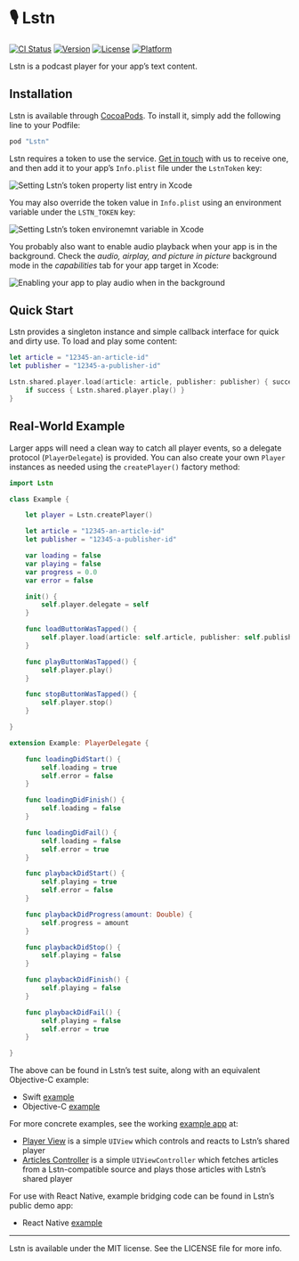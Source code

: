# 🎙 Lstn

[![CI Status](http://img.shields.io/travis/lstn-ltd/lstn-sdk-ios.svg)](https://travis-ci.org/lstn-ltd/lstn-sdk-ios)
[![Version](https://img.shields.io/cocoapods/v/Lstn.svg)](http://cocoapods.org/pods/Lstn)
[![License](https://img.shields.io/cocoapods/l/Lstn.svg)](http://cocoapods.org/pods/Lstn)
[![Platform](https://img.shields.io/cocoapods/p/Lstn.svg)](http://cocoapods.org/pods/Lstn)

Lstn is a podcast player for your app’s text content.

## Installation

Lstn is available through [CocoaPods](http://cocoapods.org). To install it, simply add the following line to your Podfile:

```ruby
pod "Lstn"
```

Lstn requires a token to use the service. [Get in touch](mailto:hello@lstn.ltd) with us to receive one, and then add it to your app’s `Info.plist` file under the `LstnToken` key:

![Setting Lstn’s token property list entry in Xcode](https://s12.postimg.org/67om5j7wd/lstn_info_variables_xcode.png)

You may also override the token value in `Info.plist` using an environment variable under the `LSTN_TOKEN` key:

![Setting Lstn’s token environemnt variable in Xcode](https://s12.postimg.org/w0r3beg6l/lstn_environment_variables_xcode.png)

You probably also want to enable audio playback when your app is in the background. Check the _audio, airplay, and picture in picture_ background mode in the _capabilities_ tab for your app target in Xcode:

![Enabling your app to play audio when in the background](https://s11.postimg.org/waf9ljgmb/lstn_background_modes_xcode.png)

## Quick Start

Lstn provides a singleton instance and simple callback interface for quick and dirty use. To load and play some content:

```swift
let article = "12345-an-article-id"
let publisher = "12345-a-publisher-id"

Lstn.shared.player.load(article: article, publisher: publisher) { success in
    if success { Lstn.shared.player.play() }
}
```

## Real-World Example

Larger apps will need a clean way to catch all player events, so a delegate protocol (`PlayerDelegate`) is provided. You can also create your own `Player` instances as needed using the `createPlayer()` factory method:

```swift
import Lstn

class Example {

    let player = Lstn.createPlayer()

    let article = "12345-an-article-id"
    let publisher = "12345-a-publisher-id"

    var loading = false
    var playing = false
    var progress = 0.0
    var error = false

    init() {
        self.player.delegate = self
    }

    func loadButtonWasTapped() {
        self.player.load(article: self.article, publisher: self.publisher)
    }

    func playButtonWasTapped() {
        self.player.play()
    }

    func stopButtonWasTapped() {
        self.player.stop()
    }

}

extension Example: PlayerDelegate {

    func loadingDidStart() {
        self.loading = true
        self.error = false
    }

    func loadingDidFinish() {
        self.loading = false
    }

    func loadingDidFail() {
        self.loading = false
        self.error = true
    }

    func playbackDidStart() {
        self.playing = true
        self.error = false
    }

    func playbackDidProgress(amount: Double) {
        self.progress = amount
    }

    func playbackDidStop() {
        self.playing = false
    }

    func playbackDidFinish() {
        self.playing = false
    }

    func playbackDidFail() {
        self.playing = false
        self.error = true
    }

}
```

The above can be found in Lstn’s test suite, along with an equivalent Objective-C example:

- Swift [example](https://github.com/lstn-ltd/lstn-sdk-ios/blob/master/Example/Tests/Example.swift)
- Objective-C [example](https://github.com/lstn-ltd/lstn-sdk-ios/blob/master/Example/Tests/ExampleObjC.m)

For more concrete examples, see the working [example app](https://github.com/lstn-ltd/lstn-sdk-ios/tree/master/Example) at:

- [Player View](https://github.com/lstn-ltd/lstn-sdk-ios/blob/master/Example/Lstn/PlayerView.swift) is a simple `UIView` which controls and reacts to Lstn’s shared player
- [Articles Controller](https://github.com/lstn-ltd/lstn-sdk-ios/blob/master/Example/Lstn/ArticlesController.swift) is a simple `UIViewController` which fetches articles from a Lstn-compatible source and plays those articles with Lstn’s shared player

For use with React Native, example bridging code can be found in Lstn’s public demo app:

- React Native [example](https://github.com/lstn-ltd/lstn-app/blob/master/ios/Lstn/PlayerBridge.m)

---

Lstn is available under the MIT license. See the LICENSE file for more info.
